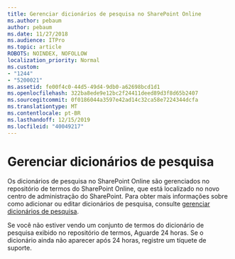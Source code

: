 ```yaml
---
title: Gerenciar dicionários de pesquisa no SharePoint Online
ms.author: pebaum
author: pebaum
ms.date: 11/27/2018
ms.audience: ITPro
ms.topic: article
ROBOTS: NOINDEX, NOFOLLOW
localization_priority: Normal
ms.custom:
- "1244"
- "5200021"
ms.assetid: fe00f4c0-44d5-49d4-9db0-a62698bcd1d1
ms.openlocfilehash: 322ba8ede9e12bc2f24411deed89d3f8d65b2407
ms.sourcegitcommit: 0f0186044a3597e42ad14c32ca58e7224344dcfa
ms.translationtype: MT
ms.contentlocale: pt-BR
ms.lasthandoff: 12/15/2019
ms.locfileid: "40049217"
---
```

# <a name="manage-search-dictionaries"></a>Gerenciar dicionários de pesquisa

Os dicionários de pesquisa no SharePoint Online são gerenciados no repositório de termos do SharePoint Online, que está localizado no novo centro de administração do SharePoint. Para obter mais informações sobre como adicionar ou editar dicionários de pesquisa, consulte [gerenciar dicionários de pesquisa](https://go.microsoft.com/fwlink/?linkid=2044669&amp;clcid=0x409).
  
Se você não estiver vendo um conjunto de termos do dicionário de pesquisa exibido no repositório de termos, Aguarde 24 horas. Se o dicionário ainda não aparecer após 24 horas, registre um tíquete de suporte.
  
